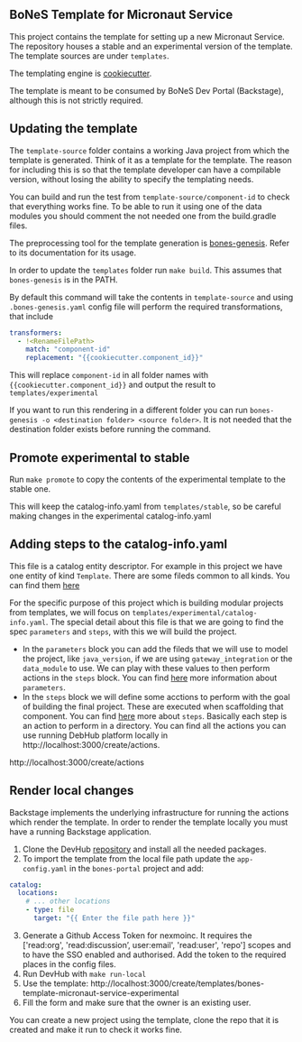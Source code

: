 ## BoNeS Template for Micronaut Service

This project contains the template for setting up a new Micronaut Service. The repository houses
a stable and an experimental version of the template. The template sources are under `templates`.

The templating engine is [cookiecutter](https://github.com/cookiecutter/cookiecutter).

The template is meant to be consumed by BoNeS Dev Portal (Backstage), although this is not strictly required.

## Updating the template

The `template-source` folder contains a working Java project from which the template is generated.
Think of it as a template for the template. The reason for including this is so that the template developer
can have a compilable version, without losing the ability to specify the templating needs.

You can build and run the test from `template-source/component-id` to check that everything works fine. To be able to run it using one of the data modules you should comment the not needed one from the build.gradle files.

The preprocessing tool for the template generation is [bones-genesis](https://github.com/nexmoinc/bones-genesis).
Refer to its documentation for its usage.

In order to update the `templates` folder run `make build`. This assumes that `bones-genesis` is in the PATH.

By default this command will take the contents in `template-source` and using `.bones-genesis.yaml` config file will perform the required transformations, that include
```yaml
transformers:
  - !<RenameFilePath>
    match: "component-id"
    replacement: "{{cookiecutter.component_id}}"
```

This will replace `component-id` in all folder names with `{{cookiecutter.component_id}}` and output the result to `templates/experimental`

If you want to run this rendering in a different folder you can run `bones-genesis -o <destination folder> <source folder>`. It is not needed that the destination folder exists before running the command.

## Promote experimental to stable

Run `make promote` to copy the contents of the experimental template to the stable one.

This will keep the catalog-info.yaml from `templates/stable`, so be careful making changes in the experimental catalog-info.yaml


## Adding steps to the catalog-info.yaml

This file is a catalog entity descriptor. For example in this project we have one entity of kind `Template`. There are some fileds common to all kinds. You can find them [here](https://backstage.io/docs/features/software-catalog/descriptor-format)

For the specific purpose of this project which is building modular projects from templates, we will focus on `templates/experimental/catalog-info.yaml`. The special detail about this file is that we are going to find the spec `parameters` and `steps`, with this we will build the project. 
- In the `parameters` block you can add the fileds that we will use to model the project, like `java_version`, if we are using `gateway_integration` or the `data_module` to use. We can play with these values to then perform actions in the `steps` block. You can find [here](https://backstage.io/docs/features/software-templates/writing-templates#specparameters---formstep--formstep) more information about `parameters`.
- In the `steps` block we will define some acctions to perform with the goal of building the final project. These are executed when scaffolding that component. You can find [here](https://backstage.io/docs/features/software-templates/writing-templates#specsteps---action) more about `steps`. Basically each step is an action to perform in a directory. You can find all the actions you can use running DebHub platform locally in http://localhost:3000/create/actions. 

http://localhost:3000/create/actions
## Render local changes

Backstage implements the underlying infrastructure for running the actions which render the template.
In order to render the template locally you must have a running Backstage application.

1. Clone the DevHub [repository](https://github.com/nexmoinc/bones-portal) and install all the needed packages.
2. To import the template from the local file path update the `app-config.yaml` in the `bones-portal` project and add:
```yaml
catalog:
  locations:
    # ... other locations
    - type: file
      target: "{{ Enter the file path here }}"
```
3. Generate a Github Access Token for nexmoinc. It requires the ['read:org', 'read:discussion’, user:email', 'read:user', 'repo'] scopes and to have the SSO enabled and authorised. Add the token to the required places in the config files.
4. Run DevHub with `make run-local`
5. Use the template: http://localhost:3000/create/templates/bones-template-micronaut-service-experimental
6. Fill the form and make sure that the owner is an existing user.

You can create a new project using the template, clone the repo that it is created and make it run to check it works fine.

